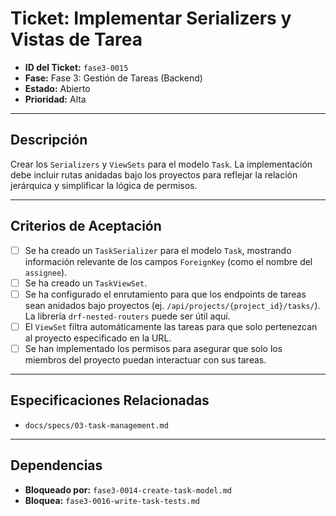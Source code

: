 # Ticket: Implementar Serializers y Vistas de Tarea

- **ID del Ticket:** `fase3-0015`
- **Fase:** Fase 3: Gestión de Tareas (Backend)
- **Estado:** Abierto
- **Prioridad:** Alta

---

## Descripción

Crear los `Serializers` y `ViewSets` para el modelo `Task`. La implementación debe incluir rutas anidadas bajo los proyectos para reflejar la relación jerárquica y simplificar la lógica de permisos.

---

## Criterios de Aceptación

- [ ] Se ha creado un `TaskSerializer` para el modelo `Task`, mostrando información relevante de los campos `ForeignKey` (como el nombre del `assignee`).
- [ ] Se ha creado un `TaskViewSet`.
- [ ] Se ha configurado el enrutamiento para que los endpoints de tareas sean anidados bajo proyectos (ej. `/api/projects/{project_id}/tasks/`). La librería `drf-nested-routers` puede ser útil aquí.
- [ ] El `ViewSet` filtra automáticamente las tareas para que solo pertenezcan al proyecto especificado en la URL.
- [ ] Se han implementado los permisos para asegurar que solo los miembros del proyecto puedan interactuar con sus tareas.

---

## Especificaciones Relacionadas

- `docs/specs/03-task-management.md`

---

## Dependencias

- **Bloqueado por:** `fase3-0014-create-task-model.md`
- **Bloquea:** `fase3-0016-write-task-tests.md` 